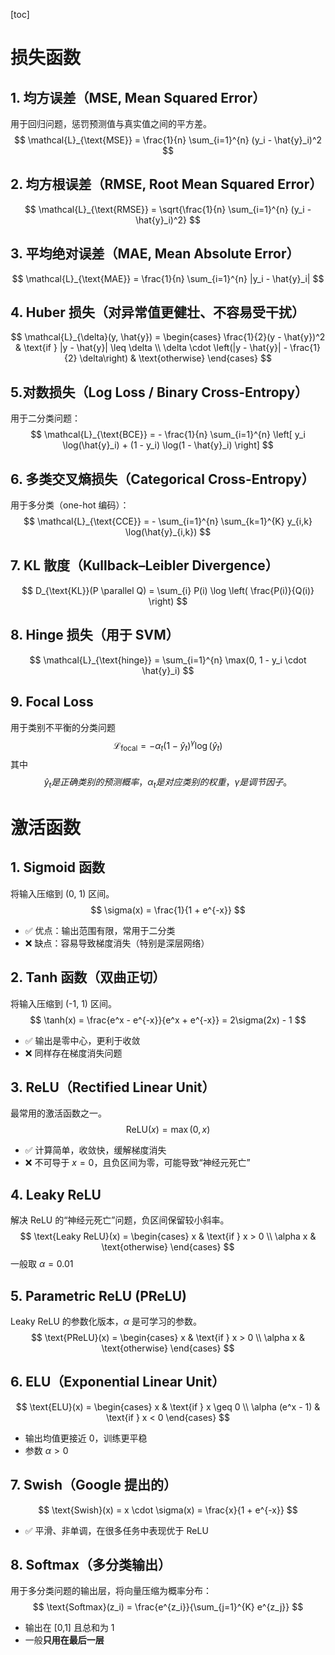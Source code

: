 [toc]

# 损失函数

## 1. **均方误差（MSE, Mean Squared Error）**

用于回归问题，惩罚预测值与真实值之间的平方差。
$$
\mathcal{L}_{\text{MSE}} = \frac{1}{n} \sum_{i=1}^{n} (y_i - \hat{y}_i)^2
$$

## 2. **均方根误差（RMSE, Root Mean Squared Error）**

$$
\mathcal{L}_{\text{RMSE}} = \sqrt{\frac{1}{n} \sum_{i=1}^{n} (y_i - \hat{y}_i)^2}
$$

## 3. **平均绝对误差（MAE, Mean Absolute Error）**

$$
\mathcal{L}_{\text{MAE}} = \frac{1}{n} \sum_{i=1}^{n} |y_i - \hat{y}_i|
$$

## 4. **Huber 损失（对异常值更健壮、不容易受干扰）**

$$
\mathcal{L}_{\delta}(y, \hat{y}) =
\begin{cases}
\frac{1}{2}(y - \hat{y})^2 & \text{if } |y - \hat{y}| \leq \delta \\
\delta \cdot \left(|y - \hat{y}| - \frac{1}{2} \delta\right) & \text{otherwise}
\end{cases}
$$

## 5.**对数损失（Log Loss / Binary Cross-Entropy）**

用于二分类问题：
$$
\mathcal{L}_{\text{BCE}} = - \frac{1}{n} \sum_{i=1}^{n} \left[ y_i \log(\hat{y}_i) + (1 - y_i) \log(1 - \hat{y}_i) \right]
$$

## 6. **多类交叉熵损失（Categorical Cross-Entropy）**

用于多分类（one-hot 编码）：
$$
\mathcal{L}_{\text{CCE}} = - \sum_{i=1}^{n} \sum_{k=1}^{K} y_{i,k} \log(\hat{y}_{i,k})
$$

## 7. **KL 散度（Kullback–Leibler Divergence）**

$$
D_{\text{KL}}(P \parallel Q) = \sum_{i} P(i) \log \left( \frac{P(i)}{Q(i)} \right)
$$

## 8. **Hinge 损失（用于 SVM）**

$$
\mathcal{L}_{\text{hinge}} = \sum_{i=1}^{n} \max(0, 1 - y_i \cdot \hat{y}_i)
$$

## 9. **Focal Loss**

用于类别不平衡的分类问题
$$
\mathcal{L}_{\text{focal}} = -\alpha_t (1 - \hat{y}_t)^{\gamma} \log(\hat{y}_t)
$$
其中 
$$
\hat{y}_t 是正确类别的预测概率，\alpha_t 是对应类别的权重，\gamma 是调节因子。
$$

# 激活函数

## 1. **Sigmoid 函数**

将输入压缩到 (0, 1) 区间。
$$
\sigma(x) = \frac{1}{1 + e^{-x}}
$$

- ✅ 优点：输出范围有限，常用于二分类
- ❌ 缺点：容易导致梯度消失（特别是深层网络）

## 2. **Tanh 函数（双曲正切）**

将输入压缩到 (-1, 1) 区间。
$$
\tanh(x) = \frac{e^x - e^{-x}}{e^x + e^{-x}} = 2\sigma(2x) - 1
$$

- ✅ 输出是零中心，更利于收敛
- ❌ 同样存在梯度消失问题

## 3. **ReLU（Rectified Linear Unit）**

最常用的激活函数之一。
$$
\text{ReLU}(x) = \max(0, x)
$$

- ✅ 计算简单，收敛快，缓解梯度消失
- ❌ 不可导于 $x = 0$，且负区间为零，可能导致“神经元死亡”

## 4. **Leaky ReLU**

解决 ReLU 的“神经元死亡”问题，负区间保留较小斜率。
$$
\text{Leaky ReLU}(x) = \begin{cases}
x & \text{if } x > 0 \\
\alpha x & \text{otherwise}
\end{cases}
$$
一般取 $\alpha = 0.01$

## 5. **Parametric ReLU (PReLU)**

Leaky ReLU 的参数化版本，$\alpha$ 是可学习的参数。
$$
\text{PReLU}(x) = \begin{cases}
x & \text{if } x > 0 \\
\alpha x & \text{otherwise}
\end{cases}
$$

## 6. **ELU（Exponential Linear Unit）**

$$
\text{ELU}(x) = \begin{cases}
x & \text{if } x \geq 0 \\
\alpha (e^x - 1) & \text{if } x < 0
\end{cases}
$$

- 输出均值更接近 0，训练更平稳
- 参数 $\alpha > 0$

## 7. **Swish（Google 提出的）**

$$
\text{Swish}(x) = x \cdot \sigma(x) = \frac{x}{1 + e^{-x}}
$$

- ✅ 平滑、非单调，在很多任务中表现优于 ReLU

## 8. **Softmax（多分类输出）**

用于多分类问题的输出层，将向量压缩为概率分布：
$$
\text{Softmax}(z_i) = \frac{e^{z_i}}{\sum_{j=1}^{K} e^{z_j}}
$$

- 输出在 [0,1] 且总和为 1
- 一般**只用在最后一层**